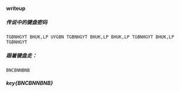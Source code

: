 #### writeup
##### 传说中的键盘密码
```
TGBNHGYT BHUK,LP UYGBN TGBNHGYT BHUK,LP BHUK,LP TGBNHGYT BHUK,LP TGBNHGYT 
```
##### 跟着键盘走：
```
BNCBNNBNB
```
##### key{BNCBNNBNB}